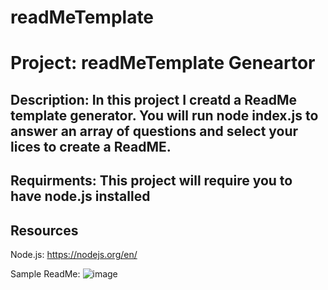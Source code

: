 # readMeTemplate

# Project: readMeTemplate Geneartor 

## Description: In this project I creatd a ReadMe template generator. You will run node index.js to answer an array of questions and select your lices to create a ReadME.

## Requirments: This project will require you to have node.js installed

## Resources 
Node.js: https://nodejs.org/en/

Sample ReadMe:
![image](https://user-images.githubusercontent.com/36391381/164382690-99fe4597-55bd-4a1e-96d5-96b142715fd4.png)

